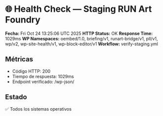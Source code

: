 # 🌐 Health Check — Staging RUN Art Foundry
**Fecha:** Fri Oct 24 13:25:06 UTC 2025
**HTTP Status:** OK
**Response Time:** 1029ms
**WP Namespaces:** oembed/1.0, briefing/v1, runart-bridge/v1, pll/v1, wp/v2, wp-site-health/v1, wp-block-editor/v1
**Workflow:** verify-staging.yml

## Métricas
- Código HTTP: 200
- Tiempo de respuesta: 1029ms
- Endpoint verificado: /wp-json/

## Estado
✅ Todos los sistemas operativos
